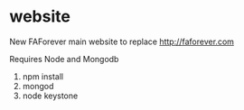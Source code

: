 # website
New FAForever main website to replace http://faforever.com

Requires Node and Mongodb

1. npm install
2. mongod
3. node keystone
